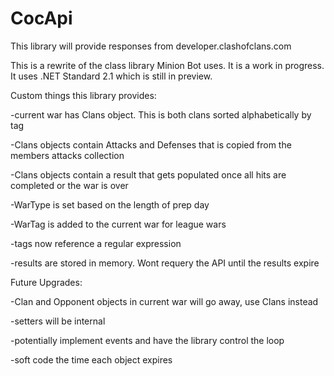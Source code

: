 # CocApi
This library will provide responses from developer.clashofclans.com

This is a rewrite of the class library Minion Bot uses.  It is a work in progress.  It uses .NET Standard 2.1 which is still in preview.




Custom things this library provides:

-current war has Clans object.  This is both clans sorted alphabetically by tag

-Clans objects contain Attacks and Defenses that is copied from the members attacks collection

-Clans objects contain a result that gets populated once all hits are completed or the war is over

-WarType is set based on the length of prep day

-WarTag is added to the current war for league wars

-tags now reference a regular expression

-results are stored in memory.  Wont requery the API until the results expire


Future Upgrades:

-Clan and Opponent objects in current war will go away, use Clans instead

-setters will be internal

-potentially implement events and have the library control the loop

-soft code the time each object expires
